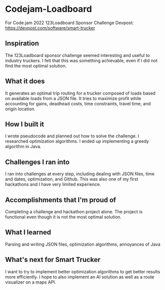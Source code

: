 # Codejam-Loadboard

For Code.jam 2022
123Loadboard Sponsor Challenge
Devpost: https://devpost.com/software/smart-trucker

## Inspiration
The 123Loadboard sponsor challenge seemed interesting and useful to industry truckers. I felt that this was something achievable, even if I did not find the most optimal solution.

## What it does
It generates an optimal trip routing for a trucker composed of loads based on available loads from a JSON file. It tries to maximize profit while accounting for gains, deadhead costs, time constraints, travel time, and origin location.

## How I built it
I wrote pseudocode and planned out how to solve the challenge. I researched optimization algorithms. I ended up implementing a greedy algorithm in Java.

## Challenges I ran into
I ran into challenges at every step, including dealing with JSON files, time and dates, optimization, and Github. This was also one of my first hackathons and I have very limited experience.

## Accomplishments that I'm proud of
Completing a challenge and hackathon project alone. The project is functional even though it is not the most optimal solution.

## What I learned
Parsing and writing JSON files, optimization algorithms, annoyances of Java

## What's next for Smart Trucker
I want to try to implement better optimization algorithms to get better results more efficiently. I hope to also implement an AI solution as well as a route visualizer on a maps API.

